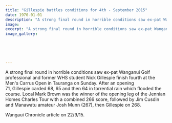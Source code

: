```yaml
---
title: "Gillespie battles conditions for 4th - September 2015"
date: 1970-01-01
description: "A strong final round in horrible conditions saw ex-pat Wanganui Golf professional and former WHS student Nick Gillespie finish fourth at the Men's Carrus Open in Tauranga on Sunday."
image: 
excerpt: "A strong final round in horrible conditions saw ex-pat Wanganui Golf professional and former WHS student Nick Gillespie finish fourth at the Men's Carrus Open in Tauranga on Sunday, Wanganui Chronicle article on 22/9/15..."
image_gallery:
    
    
    
    
    
---
```


<p>A strong final round in horrible&nbsp;conditions&nbsp;saw ex-pat Wanganui Golf professional and former WHS student Nick&nbsp;Gillespie&nbsp;finish fourth at the Men's Carrus Open in Tauranga on Sunday. After an opening 71,&nbsp;Gillespie&nbsp;carded 68, 65 and then 64 in torrential rain which flooded the course. Local Mark Brown was the winner of the opening leg of the Jennian Homes Charles Tour with a combined 266 score, followed by Jim Cusdin and Manawatu amateur Josh Munn (267), then&nbsp;Gillespie&nbsp;on 268.</p>
<p>Wangaui Chronicle article on 22/9/15.</p>

